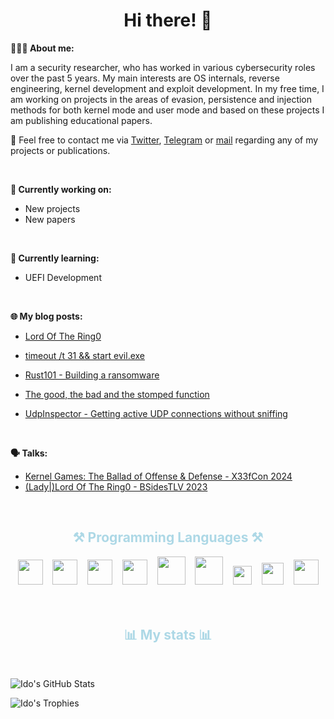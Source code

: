 
<h1 align="center">Hi there! 👋</h1>

**👨🏻‍💻 About me:**

I am a security researcher, who has worked in various cybersecurity roles over the past 5 years. My main interests are OS internals, reverse engineering, kernel development and exploit development. In my free time, I am working on projects in the areas of evasion, persistence and injection methods for both kernel mode and user mode and based on these projects I am publishing educational papers.

📧 Feel free to contact me via [Twitter](https://twitter.com/Idov31), [Telegram](https://t.me/idov31) or [mail](mailto:idov3110@gmail.com) regarding any of my projects or publications.

<br />

**💭 Currently working on:**

- New projects
- New papers

<br />

**📙 Currently learning:**

- UEFI Development

<br />

<!-- 💡 Need help with: 
<ul>
  <li>things</li>
</ul><br /><br /> -->

**🌐 My blog posts:**

- [Lord Of The Ring0](https://idov31.github.io/2022/07/14/lord-of-the-ring0-p1.html)

- [timeout /t 31 && start evil.exe](https://idov31.github.io/2022/11/06/cronos-sleep-obfuscation.html)

- [Rust101 - Building a ransomware](https://idov31.github.io/2022/05/07/rust101-rustomware.html)

- [The good, the bad and the stomped function](https://idov31.github.io/2022/01/28/function-stomping.html)

- [UdpInspector - Getting active UDP connections without sniffing](https://idov31.github.io/2021/08/19/list-udp-connections.html)

<br />

**🗣️ Talks:**

- [Kernel Games: The Ballad of Offense & Defense - X33fCon 2024](https://github.com/Idov31/talks-and-publications/tree/master/X33fCon/2024)
- [(Lady|)Lord Of The Ring0 - BSidesTLV 2023](https://github.com/Idov31/talks-and-publications/tree/master/BSidesTLV/2023)

<br />

<div align="center">
  <h2 style="color:lightblue">⚒️ Programming Languages ⚒️</h2>
    <code><img height="40" src="https://cdn.jsdelivr.net/gh/devicons/devicon/icons/cplusplus/cplusplus-original.svg"></code>&nbsp;&nbsp;&nbsp;
    <code><img height="40" src="https://upload.wikimedia.org/wikipedia/commons/1/18/C_Programming_Language.svg"></code>&nbsp;&nbsp;&nbsp;
    <code><img height="40" src="https://cdn.jsdelivr.net/gh/devicons/devicon/icons/csharp/csharp-original.svg"></code>&nbsp;&nbsp;&nbsp;
    <code><img height="40" src="https://cdn.jsdelivr.net/gh/devicons/devicon/icons/python/python-original.svg"></code>&nbsp;&nbsp;&nbsp;
    <code><img height="45" src="https://cdn.jsdelivr.net/gh/devicons/devicon/icons/go/go-original-wordmark.svg"></code>&nbsp;&nbsp;&nbsp;
    <code><img height="45" src="https://cdn.jsdelivr.net/gh/devicons/devicon/icons/java/java-original-wordmark.svg"></code>&nbsp;&nbsp;&nbsp;
    <code><img height="30" src="https://upload.wikimedia.org/wikipedia/commons/e/e3/Nim_logo.svg"></code>&nbsp;&nbsp;&nbsp;
    <code><img height="35" src="https://upload.wikimedia.org/wikipedia/commons/a/af/PowerShell_Core_6.0_icon.png"></code>&nbsp;&nbsp;&nbsp;
    <code><img height="40" src="https://cdn.jsdelivr.net/gh/devicons/devicon@latest/icons/rust/rust-original.svg"></code>
</div>
<br /><br />
<h2 align="center" style="color:lightblue">📊 My stats 📊</h2><br />

![Ido's GitHub Stats](https://github-stats-alpha.vercel.app/api?username=idov31&cc=1a1b27&tc=38bdae&ic=bf91f3&bc=ffff)

![Ido's Trophies](https://github-profile-trophy.vercel.app/?username=idov31&rank=SECRET,SSS,SS,S,AAA,AA,A&theme=tokyonight&margin-w=15&margin-h=14)
